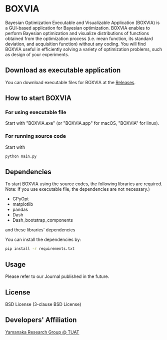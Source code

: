 # BOXVIA
Bayesian Optimization Executable and Visualizable Application (BOXVIA) is a GUI-based application for Bayesian optimization. BOXVIA enables to perform Bayesian optimization and visualize distributions of functions obtained from the optimization process (i.e. mean function, its standard deviation, and acquisition function) without any coding. You will find BOXVIA useful in efficiently solving a variety of optimization problems, such as design of your experiments.

## Download as executable application
You can download executable files for BOXVIA at the [Releases](https://github.com/Yamanaka-Lab-TUAT/BOXVIA/releases).

## How to start BOXVIA
### For using executable file
 Start with "BOXVIA.exe" (or "BOXVIA.app" for macOS, "BOXVIA" for linux).
### For running source code
 Start with
```bash
python main.py
```

## Dependencies 
To start BOXVIA using the source codes, the following libraries are required. <br>
Note: If you use executable file, the dependencies are not necessary.) <br>

- GPyOpt
- matplotlib
- pandas
- Dash
- Dash_bootstrap_components

and these libraries' dependencies


You can install the dependencies by:
```bash
pip install -r requirements.txt
```

## Usage
Please refer to our Journal published in the future.

## License
BSD License (3-clause BSD License)

## Developers' Affiliation
[Yamanaka Research Group @ TUAT](http://web.tuat.ac.jp/~yamanaka/)

